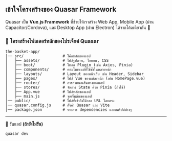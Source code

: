 ## **เข้าใจโครงสร้างของ Quasar Framework**
Quasar เป็น **Vue.js Framework** ที่ช่วยให้เราสร้าง Web App, Mobile App (ผ่าน Capacitor/Cordova), และ Desktop App (ผ่าน Electron) ได้จากโค้ดเดียวกัน 🚀  

### **📂 โครงสร้างโฟลเดอร์หลักของโปรเจ็กต์ Quasar**
```
the-basket-app/
│── src/                 # โค้ดหลักของแอป
│   ├── assets/          # ไฟล์รูปภาพ, ไอคอน, CSS
│   ├── boot/            # โหลด Plugin (เช่น Axios, Pinia)
│   ├── components/      # คอมโพเนนต์ที่ใช้ซ้ำในหลายหน้า
│   ├── layouts/         # Layout ของหน้าเว็บ เช่น Header, Sidebar
│   ├── pages/           # ไฟล์ Vue ของแต่ละหน้า (เช่น HomePage.vue)
│   ├── router/          # การกำหนดเส้นทางของแอป
│   ├── stores/          # จัดการ State ด้วย Pinia (ถ้าใช้)
│   ├── App.vue          # ไฟล์หลักของแอป
│   ├── main.js          # จุดเริ่มต้นของแอป
│── public/              # ไฟล์ที่เข้าถึงได้จาก URL โดยตรง
│── quasar.config.js     # ตั้งค่า Quasar และ Vite
│── package.json         # รายการ dependencies และสคริปต์ต่างๆ
```
---

📌 รันแอป **(ถ้ายังไม่รัน)**
```sh
quasar dev
```



